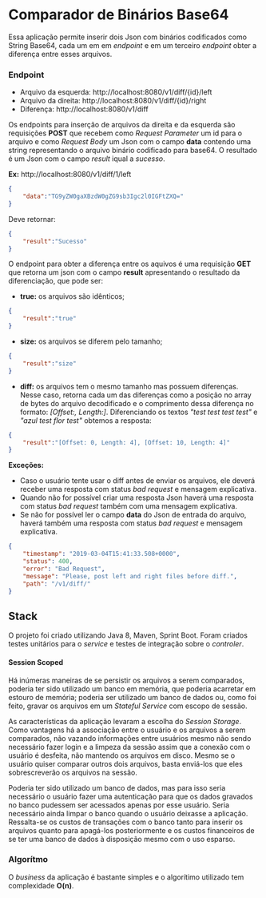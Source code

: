 # Comparador de Binários Base64

Essa aplicação permite inserir dois Json com binários codificados como String Base64, cada um em em *endpoint* e em um terceiro *endpoint* obter a diferença entre esses arquivos.

### Endpoint
* Arquivo da esquerda: http://localhost:8080/v1/diff/{id}/left
* Arquivo da direita: http://localhost:8080/v1/diff/{id}/right
* Diferença: http://localhost:8080/v1/diff

Os endpoints para inserção de arquivos da direita e da esquerda são requisições **POST** que recebem como *Request Parameter* um id para o arquivo e como *Request Body* um Json com o campo **data** contendo uma string representando o arquivo binário codificado para base64. O resultado é um Json com o campo *result* iqual a *sucesso*.

**Ex:**
http://localhost:8080/v1/diff/1/left
```json
{
	"data":"TG9yZW0gaXBzdW0gZG9sb3Igc2l0IGFtZXQ="
}
```
Deve retornar:
```json
{
	"result":"Sucesso"
}
```
O endpoint para obter a diferença entre os aquivos é uma requisição **GET** que retorna um json com o campo **result** apresentando o resultado da diferenciação, que pode ser:
* **true:** os arquivos são idênticos;
```json
{
	"result":"true"
}
``` 
* **size:** os arquivos se diferem pelo tamanho;
```json
{
	"result":"size"
}
```
* **diff:** os arquivos tem o mesmo tamanho mas possuem diferenças. Nesse caso, retorna cada um das diferenças como a posição no array de bytes do arquivo decodificado e o comprimento dessa diferença no formato: *[Offset:<int>, Length:<int>]*.
Diferenciando os textos *"test test test test"* e *"azul test flor test"* obtemos a resposta:
```json
{
	"result":"[Offset: 0, Length: 4], [Offset: 10, Length: 4]"
}
```

**Exceções:**
* Caso o usuário tente usar o diff antes de enviar os arquivos, ele deverá receber uma resposta com status *bad request* e mensagem explicativa.
* Quando não for possível criar uma resposta Json haverá uma resposta com status *bad request* também com uma mensagem explicativa. 
* Se não for possível ler o campo **data** do Json de entrada do arquivo, haverá também uma resposta com status *bad request* e mensagem explicativa.
```json
{
    "timestamp": "2019-03-04T15:41:33.508+0000",
    "status": 400,
    "error": "Bad Request",
    "message": "Please, post left and right files before diff.",
    "path": "/v1/diff/"
}
```

## Stack
O projeto foi criado utilizando Java 8, Maven, Sprint Boot. Foram criados testes unitários para o *service* e testes de integração sobre o *controler*.
#### Session Scoped
Há inúmeras maneiras de se persistir os arquivos a serem comparados, poderia ter sido utilizado um banco em memória, que poderia acarretar em estouro de memória; poderia ser utilizado um banco de dados ou, como foi feito, gravar os arquivos em um *Stateful Service* com escopo de sessão.

As características da aplicação levaram a escolha do *Session Storage*. Como vantagens há a associação entre o usuário e os arquivos a serem comparados, não vazando informações entre usuários mesmo não sendo necessário fazer login e a limpeza da sessão assim que a conexão com o usuário é desfeita, não mantendo os arquivos em disco. Mesmo se o usuário quiser comparar outros dois arquivos, basta enviá-los que eles sobrescreverão os arquivos na sessão.

Poderia ter sido utilizado um banco de dados, mas para isso seria necessário o usuário fazer uma autenticação para que os dados gravados no banco pudessem ser acessados apenas por esse usuário. Seria necessário ainda limpar o banco quando o usuário deixasse a aplicação. Ressalta-se os custos de transações com o banco tanto para inserir os arquivos quanto para apagá-los posteriormente e os custos financeiros de se ter uma banco de dados à disposição mesmo com o uso esparso.

### Algorítmo
O *business* da aplicação é bastante simples e o algorítimo utilizado tem complexidade **O(n)**. 

